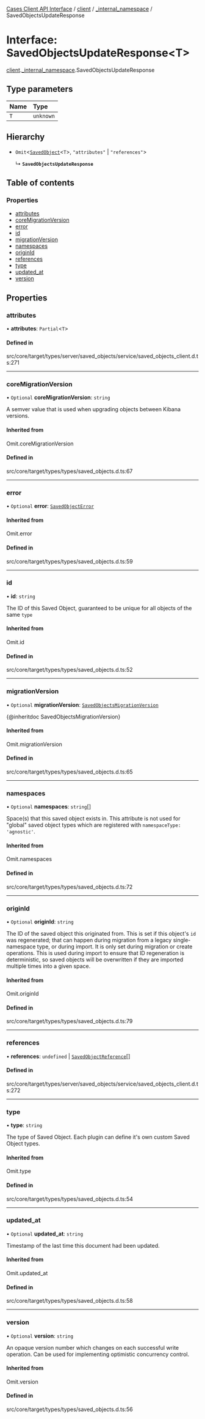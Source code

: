 [Cases Client API Interface](../README.md) / [client](../modules/client.md) / [\_internal\_namespace](../modules/client._internal_namespace.md) / SavedObjectsUpdateResponse

# Interface: SavedObjectsUpdateResponse<T\>

[client](../modules/client.md).[_internal_namespace](../modules/client._internal_namespace.md).SavedObjectsUpdateResponse

## Type parameters

| Name | Type |
| :------ | :------ |
| `T` | `unknown` |

## Hierarchy

- `Omit`<[`SavedObject`](client._internal_namespace.SavedObject.md)<`T`\>, ``"attributes"`` \| ``"references"``\>

  ↳ **`SavedObjectsUpdateResponse`**

## Table of contents

### Properties

- [attributes](client._internal_namespace.SavedObjectsUpdateResponse.md#attributes)
- [coreMigrationVersion](client._internal_namespace.SavedObjectsUpdateResponse.md#coremigrationversion)
- [error](client._internal_namespace.SavedObjectsUpdateResponse.md#error)
- [id](client._internal_namespace.SavedObjectsUpdateResponse.md#id)
- [migrationVersion](client._internal_namespace.SavedObjectsUpdateResponse.md#migrationversion)
- [namespaces](client._internal_namespace.SavedObjectsUpdateResponse.md#namespaces)
- [originId](client._internal_namespace.SavedObjectsUpdateResponse.md#originid)
- [references](client._internal_namespace.SavedObjectsUpdateResponse.md#references)
- [type](client._internal_namespace.SavedObjectsUpdateResponse.md#type)
- [updated\_at](client._internal_namespace.SavedObjectsUpdateResponse.md#updated_at)
- [version](client._internal_namespace.SavedObjectsUpdateResponse.md#version)

## Properties

### attributes

• **attributes**: `Partial`<`T`\>

#### Defined in

src/core/target/types/server/saved_objects/service/saved_objects_client.d.ts:271

___

### coreMigrationVersion

• `Optional` **coreMigrationVersion**: `string`

A semver value that is used when upgrading objects between Kibana versions.

#### Inherited from

Omit.coreMigrationVersion

#### Defined in

src/core/target/types/types/saved_objects.d.ts:67

___

### error

• `Optional` **error**: [`SavedObjectError`](client._internal_namespace.SavedObjectError.md)

#### Inherited from

Omit.error

#### Defined in

src/core/target/types/types/saved_objects.d.ts:59

___

### id

• **id**: `string`

The ID of this Saved Object, guaranteed to be unique for all objects of the same `type`

#### Inherited from

Omit.id

#### Defined in

src/core/target/types/types/saved_objects.d.ts:52

___

### migrationVersion

• `Optional` **migrationVersion**: [`SavedObjectsMigrationVersion`](client._internal_namespace.SavedObjectsMigrationVersion.md)

{@inheritdoc SavedObjectsMigrationVersion}

#### Inherited from

Omit.migrationVersion

#### Defined in

src/core/target/types/types/saved_objects.d.ts:65

___

### namespaces

• `Optional` **namespaces**: `string`[]

Space(s) that this saved object exists in. This attribute is not used for "global" saved object types which are registered with
`namespaceType: 'agnostic'`.

#### Inherited from

Omit.namespaces

#### Defined in

src/core/target/types/types/saved_objects.d.ts:72

___

### originId

• `Optional` **originId**: `string`

The ID of the saved object this originated from. This is set if this object's `id` was regenerated; that can happen during migration
from a legacy single-namespace type, or during import. It is only set during migration or create operations. This is used during import
to ensure that ID regeneration is deterministic, so saved objects will be overwritten if they are imported multiple times into a given
space.

#### Inherited from

Omit.originId

#### Defined in

src/core/target/types/types/saved_objects.d.ts:79

___

### references

• **references**: `undefined` \| [`SavedObjectReference`](client._internal_namespace.SavedObjectReference.md)[]

#### Defined in

src/core/target/types/server/saved_objects/service/saved_objects_client.d.ts:272

___

### type

• **type**: `string`

The type of Saved Object. Each plugin can define it's own custom Saved Object types.

#### Inherited from

Omit.type

#### Defined in

src/core/target/types/types/saved_objects.d.ts:54

___

### updated\_at

• `Optional` **updated\_at**: `string`

Timestamp of the last time this document had been updated.

#### Inherited from

Omit.updated\_at

#### Defined in

src/core/target/types/types/saved_objects.d.ts:58

___

### version

• `Optional` **version**: `string`

An opaque version number which changes on each successful write operation. Can be used for implementing optimistic concurrency control.

#### Inherited from

Omit.version

#### Defined in

src/core/target/types/types/saved_objects.d.ts:56
